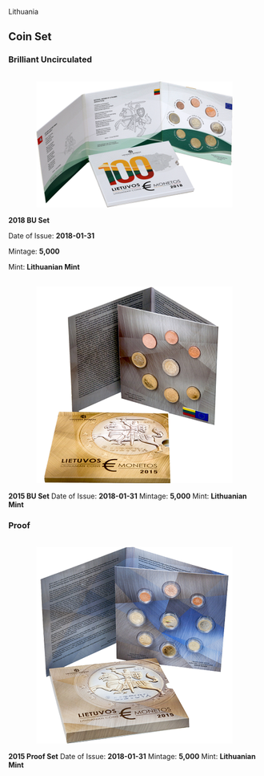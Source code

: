 Lithuania

## Coin Set

### Brilliant Uncirculated
<br/>
<div align="center">
<img src="./images/coin_set/2018_lt_bu.png" />
</div>

**2018 BU Set**

Date of Issue: **2018-01-31**

Mintage: **5,000**

Mint: **Lithuanian Mint**

<br/>
<div align="center">
<img src="./images/coin_set/2015_lt_bu.png" />
</div>

**2015 BU Set**
Date of Issue: **2018-01-31**
Mintage: **5,000**
Mint: **Lithuanian Mint**

### Proof
<br/>
<div align="center">
<img src="./images/coin_set/2015_lt_proof.png" />
</div>

**2015 Proof Set**
Date of Issue: **2018-01-31**
Mintage: **5,000**
Mint: **Lithuanian Mint**

